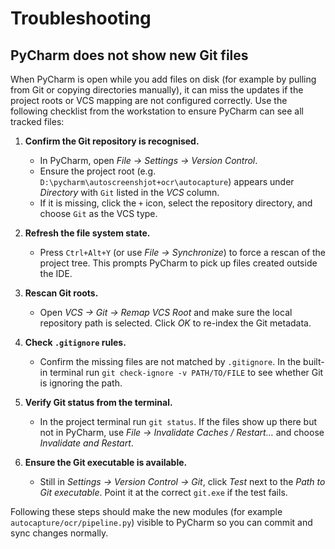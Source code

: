 # Troubleshooting

## PyCharm does not show new Git files

When PyCharm is open while you add files on disk (for example by pulling from
Git or copying directories manually), it can miss the updates if the project
roots or VCS mapping are not configured correctly. Use the following checklist
from the workstation to ensure PyCharm can see all tracked files:

1. **Confirm the Git repository is recognised.**
   - In PyCharm, open *File → Settings → Version Control*.
   - Ensure the project root (e.g. `D:\pycharm\autoscreenshjot+ocr\autocapture`)
     appears under *Directory* with `Git` listed in the *VCS* column.
   - If it is missing, click the `+` icon, select the repository directory, and
     choose `Git` as the VCS type.

2. **Refresh the file system state.**
   - Press `Ctrl+Alt+Y` (or use *File → Synchronize*) to force a rescan of the
     project tree. This prompts PyCharm to pick up files created outside the IDE.

3. **Rescan Git roots.**
   - Open *VCS → Git → Remap VCS Root* and make sure the local repository path is
     selected. Click *OK* to re-index the Git metadata.

4. **Check `.gitignore` rules.**
   - Confirm the missing files are not matched by `.gitignore`. In the built-in
     terminal run `git check-ignore -v PATH/TO/FILE` to see whether Git is
     ignoring the path.

5. **Verify Git status from the terminal.**
   - In the project terminal run `git status`. If the files show up there but
     not in PyCharm, use *File → Invalidate Caches / Restart…* and choose
     *Invalidate and Restart*.

6. **Ensure the Git executable is available.**
   - Still in *Settings → Version Control → Git*, click *Test* next to the
     *Path to Git executable*. Point it at the correct `git.exe` if the test
     fails.

Following these steps should make the new modules (for example
`autocapture/ocr/pipeline.py`) visible to PyCharm so you can commit and sync
changes normally.

